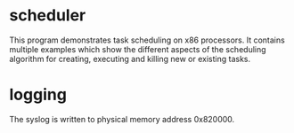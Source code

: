 # scheduler
This program demonstrates task scheduling on x86 processors. It contains
multiple examples which show the different aspects of the scheduling
algorithm for creating, executing and killing new or existing tasks.

# logging
The syslog is written to physical memory address 0x820000.
